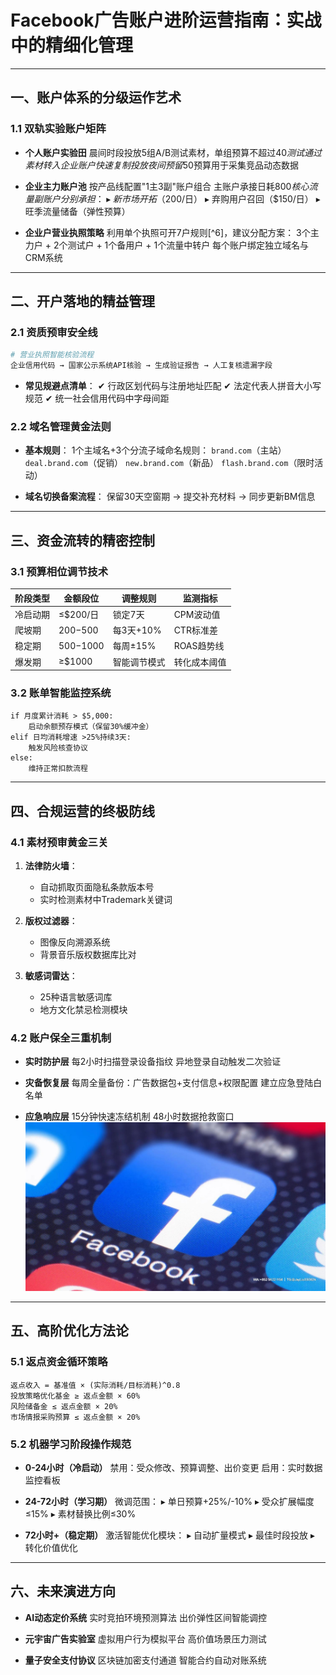 
# Facebook广告账户进阶运营指南：实战中的精细化管理

---

## 一、账户体系的分级运作艺术
### 1.1 双轨实验账户矩阵
- **个人账户实验田**
  晨间时段投放5组A/B测试素材，单组预算不超过$40
  测试通过素材转入企业账户快速复制投放
  夜间预留$50预算用于采集竞品动态数据

- **企业主力账户池**
  按产品线配置"1主3副"账户组合
  主账户承接日耗$800核心流量
  副账户分别承担：
  ▸ 新市场开拓（$200/日）
  ▸ 弃购用户召回（$150/日）
  ▸ 旺季流量储备（弹性预算）

- **企业户营业执照策略**
  利用单个执照可开7户规则[^6]，建议分配方案：
  3个主力户 + 2个测试户 + 1个备用户 + 1个流量中转户
  每个账户绑定独立域名与CRM系统

---

## 二、开户落地的精益管理
### 2.1 资质预审安全线
```python
# 营业执照智能核验流程
企业信用代码 → 国家公示系统API核验 → 生成验证报告 → 人工复核遗漏字段
```
- **常见规避点清单**：
  ✔ 行政区划代码与注册地址匹配
  ✔ 法定代表人拼音大小写规范
  ✔ 统一社会信用代码中字母间距

### 2.2 域名管理黄金法则
- **基本规则**：
  1个主域名+3个分流子域命名规则：
  `brand.com`（主站）
  `deal.brand.com`（促销）
  `new.brand.com`（新品）
  `flash.brand.com`（限时活动）

- **域名切换备案流程**：
  保留30天空窗期 → 提交补充材料 → 同步更新BM信息

---

## 三、资金流转的精密控制
### 3.1 预算相位调节技术
| 阶段类型 | 金额段位   | 调整规则       | 监测指标       |
|----------|------------|----------------|----------------|
| 冷启动期 | ≤$200/日   | 锁定7天        | CPM波动值      |
| 爬坡期   | $200-$500  | 每3天+10%      | CTR标准差      |
| 稳定期   | $500-$1000 | 每周±15%       | ROAS趋势线     |
| 爆发期   | ≥$1000     | 智能调节模式   | 转化成本阈值   |

### 3.2 账单智能监控系统
```
if 月度累计消耗 > $5,000:
    启动余额预存模式（保留30%缓冲金）
elif 日均消耗增速 >25%持续3天:
    触发风险核查协议
else:
    维持正常扣款流程
```

---

## 四、合规运营的终极防线
### 4.1 素材预审黄金三关
1. **法律防火墙**：
   - 自动抓取页面隐私条款版本号
   - 实时检测素材中Trademark关键词

2. **版权过滤器**：
   - 图像反向溯源系统
   - 背景音乐版权数据库比对

3. **敏感词雷达**：
   - 25种语言敏感词库
   - 地方文化禁忌检测模块

### 4.2 账户保全三重机制
- **实时防护层**
  每2小时扫描登录设备指纹
  异地登录自动触发二次验证

- **灾备恢复层**
  每周全量备份：广告数据包+支付信息+权限配置
  建立应急登陆白名单

- **应急响应层**
  15分钟快速冻结机制
  48小时数据抢救窗口
![替代文字](微信图片_20250331113201.jpg)
---

## 五、高阶优化方法论
### 5.1 返点资金循环策略
```
返点收入 = 基准值 × (实际消耗/目标消耗)^0.8
投放策略优化基金 ≥ 返点金额 × 60%
风险储备金 ≤ 返点金额 × 20%
市场情报采购预算 ≤ 返点金额 × 20%
```

### 5.2 机器学习阶段操作规范
- **0-24小时（冷启动）**
  禁用：受众修改、预算调整、出价变更
  启用：实时数据监控看板

- **24-72小时（学习期）**
  微调范围：
  ▸ 单日预算+25%/-10%
  ▸ 受众扩展幅度≤15%
  ▸ 素材替换比例≤30%

- **72小时+（稳定期）**
  激活智能优化模块：
  ▸ 自动扩量模式
  ▸ 最佳时段投放
  ▸ 转化价值优化

---

## 六、未来演进方向
- **AI动态定价系统**
  实时竞拍环境预测算法
  出价弹性区间智能调控

- **元宇宙广告实验室**
  虚拟用户行为模拟平台
  高价值场景压力测试

- **量子安全支付协议**
  区块链加密支付通道
  智能合约自动对账系统
```
